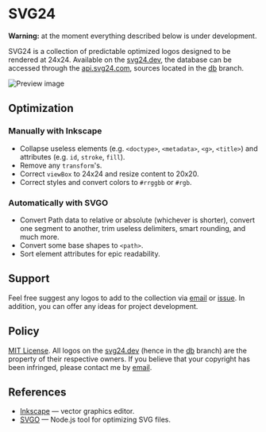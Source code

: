 # SVG24

**Warning:** at the moment everything described below is under development.

SVG24 is a collection of predictable optimized logos designed to be rendered at 24x24. Available on the [svg24.dev](https://svg24.dev), the database can be accessed through the [api.svg24.com](https://api.svg24.com/), sources located in the [db](https://github.com/vanyauhalin/svg24/tree/db) branch.

![Preview image](https://github.com/vanyauhalin/svg24/tree/main/docs/preview.jpg)

## Optimization

### Manually with Inkscape

- Collapse useless elements (e.g. `<doctype>`, `<metadata>`, `<g>`, `<title>`) and attributes (e.g. `id`, `stroke`, `fill`).
- Remove any `transform`'s.
- Correct `viewBox` to 24x24 and resize content to 20x20.
- Correct styles and convert colors to `#rrggbb` or `#rgb`.

### Automatically with SVGO

- Convert Path data to relative or absolute (whichever is shorter), convert one segment to another, trim useless delimiters, smart rounding, and much more.
- Convert some base shapes to `<path>`.
- Sort element attributes for epic readability.

## Support

Feel free suggest any logos to add to the collection via [email](mailto:vanyauhalin@gmail.com?subject=SVG24%20|%20New%20idea) or [issue](https://github.com/vanyauhalin/vanyauhalin.ru/issues). In addition, you can offer any ideas for project development.

## Policy

[MIT License](https://github.com/vanyauhalin/svg24/tree/main/LICENSE). All logos on the [svg24.dev](https://svg24.dev) (hence in the [db](https://github.com/vanyauhalin/svg24/tree/db) branch) are the property of their respective owners. If you believe that your copyright has been infringed, please contact me by [email](mailto:vanyauhalin@gmail.com?subject=SVG24%20|%20Copyright%20infringe).

## References

- [Inkscape](http://inkscape.org) — vector graphics editor.
- [SVGO](https://github.com/svg/svgo) — Node.js tool for optimizing SVG files.

